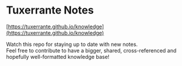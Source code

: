 # Tuxerrante Notes
[https://tuxerrante.github.io/knowledge](https://tuxerrante.github.io/knowledge)

Watch this repo for staying up to date with new notes.  
Feel free to contribute to have a bigger, shared, cross-referenced and hopefully well-formatted knowledge base!
